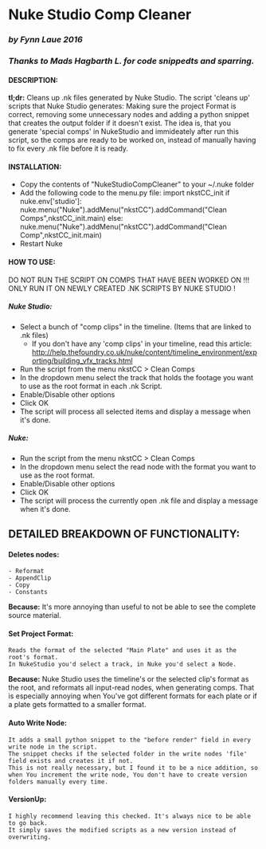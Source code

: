 # Nuke Studio Comp Cleaner
### *by Fynn Laue 2016*
### *Thanks to Mads Hagbarth L. for code snippedts and sparring.*


#### DESCRIPTION:
**tl;dr:** Cleans up .nk files generated by Nuke Studio.
The script 'cleans up' scripts that Nuke Studio generates: Making sure the project Format is correct, removing some unnecessary nodes and adding a python snippet that creates the output folder if it doesn't exist.
The idea is, that you generate 'special comps' in NukeStudio and immideately after run this script, so the comps are ready to be worked on, instead of manually having to fix every .nk file before it is ready.


#### INSTALLATION: 
- Copy the contents of "NukeStudioCompCleaner" to your ~/.nuke folder
- Add the following code to the menu.py file:
import nkstCC_init
if nuke.env['studio']: nuke.menu("Nuke").addMenu("nkstCC").addCommand("Clean Comps",nkstCC_init.main)
else: nuke.menu("Nuke").addMenu("nkstCC").addCommand("Clean Comp",nkstCC_init.main)
- Restart Nuke


#### HOW TO USE:
DO NOT RUN THE SCRIPT ON COMPS THAT HAVE BEEN WORKED ON !!!
ONLY RUN IT ON NEWLY CREATED .NK SCRIPTS BY NUKE STUDIO !

##### Nuke Studio:
- Select a bunch of "comp clips" in the timeline. (Items that are linked to .nk files)
    - If you don't have any 'comp clips' in your timeline, read this article: http://help.thefoundry.co.uk/nuke/content/timeline_environment/exporting/building_vfx_tracks.html
- Run the script from the menu nkstCC > Clean Comps
- In the dropdown menu select the track that holds the footage you want to use as the root format in each .nk Script.
- Enable/Disable other options
- Click OK
- The script will process all selected items and display a message when it's done.

##### Nuke:
- Run the script from the menu nkstCC > Clean Comps
- In the dropdown menu select the read node with the format you want to use as the root format.
- Enable/Disable other options
- Click OK
- The script will process the currently open .nk file and display a message when it's done.


## DETAILED BREAKDOWN OF FUNCTIONALITY:
#### Deletes nodes:
    - Reformat
    - AppendClip
    - Copy
    - Constants
**Because:**
    It's more annoying than useful to not be able to see the complete source material.

#### Set Project Format:
    Reads the format of the selected "Main Plate" and uses it as the root's format.
    In NukeStudio you'd select a track, in Nuke you'd select a Node.
**Because:**
    Nuke Studio uses the timeline's or the selected clip's format as the root, and reformats all input-read nodes, when generating comps.
    That is especially annoying when You've got different formats for each plate or if a plate gets formatted to a smaller format.

#### Auto Write Node:
    It adds a small python snippet to the "before render" field in every write node in the script. 
    The snippet checks if the selected folder in the write nodes 'file' field exists and creates it if not.
    This is not really necessary, but I found it to be a nice addition, so when You increment the write node, You don't have to create version folders manually every time.

#### VersionUp:
    I highly recommend leaving this checked. It's always nice to be able to go back.
    It simply saves the modified scripts as a new version instead of overwriting.
